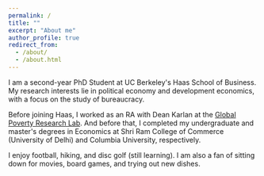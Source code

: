 ```yaml
---
permalink: /
title: ""
excerpt: "About me"
author_profile: true
redirect_from: 
  - /about/
  - /about.html
---
```



I am a second-year PhD Student at UC Berkeley's Haas School of Business. My research interests lie in political economy and development economics, with a focus on the study of bureaucracy. 

Before joining Haas, I worked as an RA with Dean Karlan at the [Global Poverty Research Lab](https://www.kellogg.northwestern.edu/research/global-poverty-research-lab.aspx). And before that, I completed my undergraduate and master's degrees in Economics at Shri Ram College of Commerce (University of Delhi) and Columbia University, respectively.
 
I enjoy football, hiking, and disc golf (still learning). I am also a fan of sitting down for movies, board games, and trying out new dishes. 





